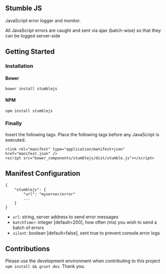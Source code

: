 ## Stumble JS

JavaScript error logger and monitor. 

All JavaScript errors are caught and sent via ajax (batch-wise) so that they can be logged server-side

## Getting Started

### Installation
#### Bower
    bower install stumblejs
#### NPM
	npm install stumblejs

### Finally
Insert the following tags. Place the following tags before any JavaScript is executed.

    <link rel="manifest" type="application/manifest+json" href="manifest.json" />
	<script src="bower_components/stumblejs/dist/stumble.js"></script>

## Manifest Configuration

    {
        "stumblejs": {
            "url": "myserver/error"
            ...
        }
    } 
    
* `url`: string, server address to send error messages
* `batchTimer`: integer [default=200], how often (ms) you wish to send a batch of errors 
* `silent`: boolean [default=false], sent true to prevent console.error logs
    
## Contributions

Please use the development environment when contributing to this project ``npm install && grunt dev``. Thank you.